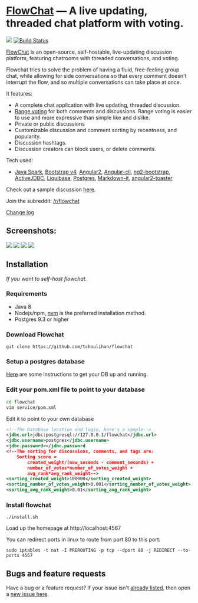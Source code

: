 [FlowChat](http://flowchat.tk) &mdash; A live updating, threaded chat platform with voting. 
==========
![](http://img.shields.io/version/0.1.0.png?color=green)
[![Build Status](https://travis-ci.org/tchoulihan/flowchat.png)](https://travis-ci.org/tchoulihan/flowchat)

[FlowChat](http://flowchat.tk) is an open-source, self-hostable, live-updating discussion platform, featuring chatrooms with threaded conversations, and voting. 

Flowchat tries to solve the problem of having a fluid, free-feeling group chat, while allowing for side conversations so that every comment doesn't interrupt the flow, and so multiple conversations can take place at once. 

It features:
- A complete chat application with live updating, threaded discussion.
- [Range voting](http://rangevoting.org/UniqBest.html) for both comments and discussions. Range voting is easier to use and more expressive than simple like and dislike.
- Private or public discussions
- Customizable discussion and comment sorting by recentness, and popularity.
- Discussion hashtags. 
- Discussion creators can block users, or delete comments.


Tech used:
- [Java Spark](https://github.com/perwendel/spark), [Bootstrap v4](https://github.com/twbs/bootstrap), [Angular2](https://github.com/angular/angular), [Angular-cli](https://github.com/angular/angular-cli), [ng2-bootstrap](http://valor-software.com/ng2-bootstrap/), [ActiveJDBC](http://javalite.io/activejdbc), [Liquibase](http://www.liquibase.org/), [Postgres](https://www.postgresql.org/), [Markdown-it](https://github.com/markdown-it/markdown-it), [angular2-toaster](https://github.com/Stabzs/Angular2-Toaster)

Check out a sample discussion [here](http://flowchat.tk/#/discussion/13).

Join the subreddit: [/r/flowchat](https://www.reddit.com/r/flowchat/)

[Change log](https://github.com/tchoulihan/flowchat/releases)

## Screenshots:
<img src="http://i.imgur.com/lZBMsn5.png">
<img src="http://i.imgur.com/hwNc0mx.png">
<img src="http://i.imgur.com/JbOBf1h.png">
<img src="http://i.imgur.com/chhvZwC.png">

## Installation 

*If you want to self-host flowchat.*

### Requirements
- Java 8
- Nodejs/npm, [nvm](https://github.com/creationix/nvm) is the preferred installation method.
- Postgres 9.3 or higher

### Download Flowchat
`git clone https://github.com/tchoulihan/flowchat`

### Setup a postgres database
[Here](https://www.digitalocean.com/community/tutorials/how-to-install-and-use-postgresql-on-ubuntu-16-04) are some instructions to get your DB up and running.

### Edit your pom.xml file to point to your database
```sh
cd flowchat
vim service/pom.xml
```

Edit it to point to your own database
```xml
<!--The Database location and login, here's a sample-->
<jdbc.url>jdbc:postgresql://127.0.0.1/flowchat</jdbc.url>
<jdbc.username>postgres</jdbc.username>
<jdbc.password></jdbc.password
<!--The sorting for discussions, comments, and tags are:
 	Sorting score =
		created_weight/(now_seconds - comment_seconds) +
		number_of_votes*number_of_votes_weight +
		avg_rank*avg_rank_weight-->
<sorting_created_weight>100000</sorting_created_weight>
<sorting_number_of_votes_weight>0.001</sorting_number_of_votes_weight>
<sorting_avg_rank_weight>0.01</sorting_avg_rank_weight>
```
### Install flowchat
`./install.sh`

Load up the homepage at http://localhost:4567

You can redirect ports in linux to route from port 80 to this port:

`sudo iptables -t nat -I PREROUTING -p tcp --dport 80 -j REDIRECT --to-ports 4567`

## Bugs and feature requests
Have a bug or a feature request? If your issue isn't [already listed](https://github.com/tchoulihan/flowchat/issues/), then open a [new issue here](https://github.com/tchoulihan/flowchat/issues/new).

